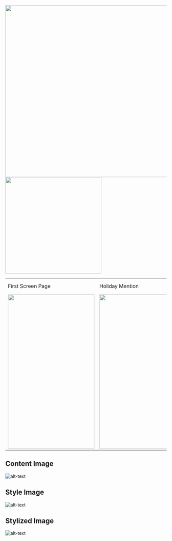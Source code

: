 
<img src="https://github.com/emreyesilyurt/neural_style_transfer/blob/master/content.jpg?raw=true" width="535"/> <img src="https://github.com/emreyesilyurt/neural_style_transfer/blob/master/style.jpg?raw=true" width="300"/>





<table>
  <tr>
    <td>First Screen Page</td>
     <td>Holiday Mention</td>
     <td>Present day in purple and selected day in pink</td>
  </tr>
  <tr>
    <td><img src="screenshots/Screenshot_1582745092.png" width=270 height=480></td>
    <td><img src="screenshots/Screenshot_1582745125.png" width=270 height=480></td>
    <td><img src="screenshots/Screenshot_1582745139.png" width=270 height=480></td>
  </tr>
 </table>



## Content Image
![alt-text](https://github.com/emreyesilyurt/neural_style_transfer/blob/master/content.jpg?raw=true)

## Style Image
![alt-text](https://github.com/emreyesilyurt/neural_style_transfer/blob/master/style.jpg?raw=true)

## Stylized Image
![alt-text](https://github.com/emreyesilyurt/neural_style_transfer/blob/master/stylized-image.png?raw=true)
